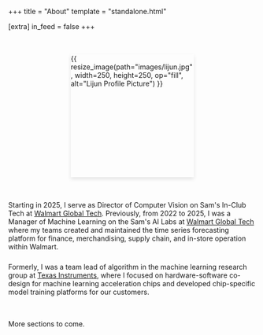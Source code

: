 +++
title = "About"
template = "standalone.html"

[extra]
in_feed = false
+++

<!--Design inspired by "https://www.aarronwalter.com/"-->

<div style="display: flex; align-items: center; gap: 3rem; margin: 3rem 0; max-width: 900px; margin-left: auto; margin-right: auto; flex-wrap: wrap; justify-content: center;">
  <div style="flex-shrink: 0;">
    <div style="width: 250px; height: 250px; overflow: hidden; box-shadow: 0 4px 8px rgba(0,0,0,0.1);">
      {{ resize_image(path="images/lijun.jpg", width=250, height=250, op="fill", alt="Lijun Profile Picture") }}
    </div>
  </div>
  <div style="flex: 1; min-width: 300px; text-align: left;">
    <p style="margin: 0 0 1.5rem 0;">
      Starting in 2025, I serve as Director of Computer Vision on Sam's In-Club Tech at <a href="https://tech.walmart.com/content/walmart-global-tech/en_us.html">Walmart Global Tech</a>.
      Previously, from 2022 to 2025, I was a Manager of Machine Learning on the Sam's AI Labs at <a href="https://tech.walmart.com/content/walmart-global-tech/en_us.html">Walmart Global Tech</a> where my teams created and maintained the time series forecasting platform for finance, merchandising, supply chain, and in-store operation within Walmart.
    </p>
    <p style="margin: 0;">
      Formerly, I was a team lead of algorithm in the machine learning research group at <a href="https://www.ti.com/">Texas Instruments</a>, where I focused on hardware-software co-design for machine learning acceleration chips and developed chip-specific model training platforms for our customers.
    </p>
  </div>
</div>

More sections to come.



